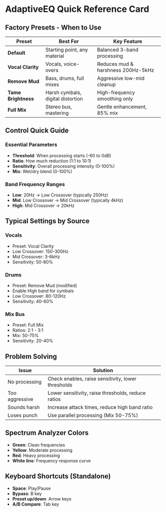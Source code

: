 # AdaptiveEQ Quick Reference Card

## Factory Presets - When to Use

| Preset | Best For | Key Feature |
|--------|----------|-------------|
| **Default** | Starting point, any material | Balanced 3-band processing |
| **Vocal Clarity** | Vocals, voice-overs | Reduces mud & harshness 200Hz-5kHz |
| **Remove Mud** | Bass, drums, full mixes | Aggressive low-mid cleanup |
| **Tame Brightness** | Harsh cymbals, digital distortion | High-frequency smoothing only |
| **Full Mix** | Stereo bus, mastering | Gentle enhancement, 85% mix |

## Control Quick Guide

### Essential Parameters
- **Threshold**: When processing starts (-60 to 0dB)
- **Ratio**: How much reduction (1:1 to 10:1)
- **Sensitivity**: Overall processing intensity (0-100%)
- **Mix**: Wet/dry blend (0-100%)

### Band Frequency Ranges
- **Low**: 20Hz → Low Crossover (typically 250Hz)
- **Mid**: Low Crossover → Mid Crossover (typically 4kHz)  
- **High**: Mid Crossover → 20kHz

## Typical Settings by Source

### Vocals
- Preset: Vocal Clarity
- Low Crossover: 150-300Hz
- Mid Crossover: 3-6kHz
- Sensitivity: 50-80%

### Drums
- Preset: Remove Mud (modified)
- Enable High band for cymbals
- Low Crossover: 80-120Hz
- Sensitivity: 40-60%

### Mix Bus
- Preset: Full Mix
- Ratios: 2:1 - 3:1
- Mix: 50-75%
- Sensitivity: 20-40%

## Problem Solving

| Issue | Solution |
|-------|----------|
| No processing | Check enables, raise sensitivity, lower thresholds |
| Too aggressive | Lower sensitivity, raise thresholds, reduce ratios |
| Sounds harsh | Increase attack times, reduce high band ratio |
| Loses punch | Use parallel processing (Mix 50-75%) |

## Spectrum Analyzer Colors
- **Green**: Clean frequencies
- **Yellow**: Moderate processing  
- **Red**: Heavy processing
- **White line**: Frequency response curve

## Keyboard Shortcuts (Standalone)
- **Space**: Play/Pause
- **Bypass**: B key
- **Preset up/down**: Arrow keys
- **A/B Compare**: Tab key